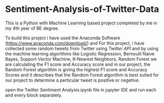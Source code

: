 # Sentiment-Analysis-of-Twitter-Data
This is a Python with Machine Learning based project completed by me in my 4th year of BE degree.

To build this project i have used the Anaconda Software (https://www.anaconda.com/download/)
and For this project, i have collected some random tweets from Twitter using *Twitter API*
and by using the machine learning algorithms like Logistic Regression, Bernoulli Naive Bayes, Support Vector Machine, K-Nearest Neighbors, Random Forest we are calculating the F1 score and Accuracy score and in our project, the Random Forest algorithm is giving the highest F1 score and Accuracy Scores and it describes that the Random Forest algorithm is best suited for our project to determine a perticular tweet is positive or negetive.

open the Twitter Sentiment Analysis.ipynb file in jupyter IDE and run each and every block separately.
